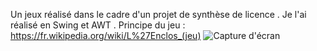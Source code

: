 Un jeux réalisé dans le cadre d'un projet de synthèse de licence . 
Je l'ai réalisé en Swing et AWT . 
Principe du jeu : https://fr.wikipedia.org/wiki/L%27Enclos_(jeu)
![Capture d'écran](http://2.bp.blogspot.com/-hFZK9U2Kn1c/U66lwKnd7oI/AAAAAAAAAQE/bdUlnlwkQZk/s1600/enclos.jpg)
